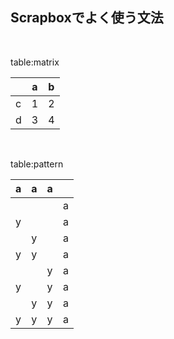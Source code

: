 ## Scrapboxでよく使う文法
<br>

table:matrix

|  | a | b |
| - | - | - |
| c | 1 | 2 |
| d | 3 | 4 |

<br>

table:pattern

| a | a | a |  |
| - | - | - | - |
|  |  |  | a |
| y |  |  | a |
|  | y |  | a |
| y | y |  | a |
|  |  | y | a |
| y |  | y | a |
|  | y | y | a |
| y | y | y | a |
